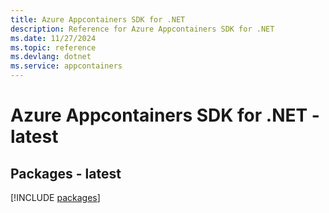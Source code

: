```yaml
---
title: Azure Appcontainers SDK for .NET
description: Reference for Azure Appcontainers SDK for .NET
ms.date: 11/27/2024
ms.topic: reference
ms.devlang: dotnet
ms.service: appcontainers
---
```

# Azure Appcontainers SDK for .NET - latest
## Packages - latest
[!INCLUDE [packages](appcontainers-index.md)]